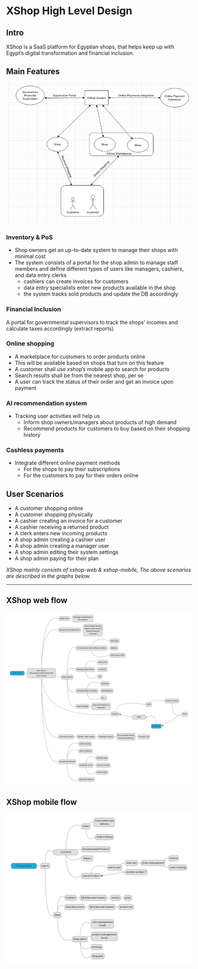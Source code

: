 # XShop High Level Design

## Intro

XShop is a SaaS platform for Egyptian shops, that helps keep up with Egypt’s digital transformation and financial inclusion.

## Main Features

![Main Features](assets/images/xshop_main_features.png)

### Inventory & PoS

- Shop owners get an up-to-date system to manage their shops with minimal cost
- The system consists of a portal for the shop admin to manage staff members and define different types of users like managers, cashiers, and data entry clerks
  - cashiers can create invoices for customers
  - data entry specialists enter new products available in the shop
  - the system tracks sold products and update the DB accordingly

### Financial Inclusion

A portal for governmental supervisors to track the shops’ incomes and calculate taxes accordingly (extract reports)

### Online shopping

- A marketplace for customers to order products online
- This will be available based on shops that turn on this feature
- A customer shall use xshop’s mobile app to search for products
- Search results shall be from the nearest shop, per se
- A user can track the status of their order and get an invoice upon payment

### AI recommendation system

- Tracking user activities will help us
  - Inform shop owners/managers about products of high demand
  - Recommend products for customers to buy based on their shopping history

### Cashless payments

- Integrate different online payment methods
  - For the shops to pay their subscriptions
  - For the customers to pay for their orders online

## User Scenarios

- A customer shopping online
- A customer shopping physically
- A cashier creating an invoice for a customer
- A cashier receiving a returned product
- A clerk enters new incoming products
- A shop admin creating a cashier user
- A shop admin creating a manager user
- A shop admin editing their system settings
- A shop admin paying for their plan

*XShop mainly consists of xshop-web & xshop-mobile, The above scenarios are described in the graphs below.*

-----

## XShop web flow

![XShop web flow](assets/images/xshop-web.map.svg)

## XShop mobile flow

![XShop mobile flow](assets/images/xshop-mobile.map.png)
